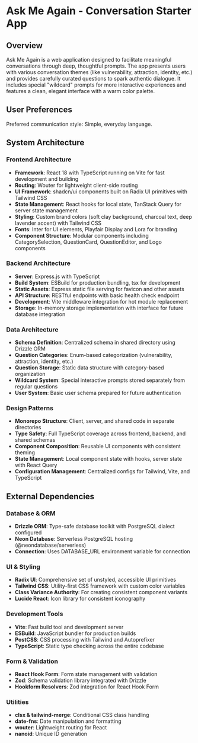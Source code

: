 # Ask Me Again - Conversation Starter App

## Overview

Ask Me Again is a web application designed to facilitate meaningful conversations through deep, thoughtful prompts. The app presents users with various conversation themes (like vulnerability, attraction, identity, etc.) and provides carefully curated questions to spark authentic dialogue. It includes special "wildcard" prompts for more interactive experiences and features a clean, elegant interface with a warm color palette.

## User Preferences

Preferred communication style: Simple, everyday language.

## System Architecture

### Frontend Architecture
- **Framework**: React 18 with TypeScript running on Vite for fast development and building
- **Routing**: Wouter for lightweight client-side routing
- **UI Framework**: shadcn/ui components built on Radix UI primitives with Tailwind CSS
- **State Management**: React hooks for local state, TanStack Query for server state management
- **Styling**: Custom brand colors (soft clay background, charcoal text, deep lavender accent) with Tailwind CSS
- **Fonts**: Inter for UI elements, Playfair Display and Lora for branding
- **Component Structure**: Modular components including CategorySelection, QuestionCard, QuestionEditor, and Logo components

### Backend Architecture
- **Server**: Express.js with TypeScript
- **Build System**: ESBuild for production bundling, tsx for development
- **Static Assets**: Express static file serving for favicon and other assets
- **API Structure**: RESTful endpoints with basic health check endpoint
- **Development**: Vite middleware integration for hot module replacement
- **Storage**: In-memory storage implementation with interface for future database integration

### Data Architecture
- **Schema Definition**: Centralized schema in shared directory using Drizzle ORM
- **Question Categories**: Enum-based categorization (vulnerability, attraction, identity, etc.)
- **Question Storage**: Static data structure with category-based organization
- **Wildcard System**: Special interactive prompts stored separately from regular questions
- **User System**: Basic user schema prepared for future authentication

### Design Patterns
- **Monorepo Structure**: Client, server, and shared code in separate directories
- **Type Safety**: Full TypeScript coverage across frontend, backend, and shared schemas
- **Component Composition**: Reusable UI components with consistent theming
- **State Management**: Local component state with hooks, server state with React Query
- **Configuration Management**: Centralized configs for Tailwind, Vite, and TypeScript

## External Dependencies

### Database & ORM
- **Drizzle ORM**: Type-safe database toolkit with PostgreSQL dialect configured
- **Neon Database**: Serverless PostgreSQL hosting (@neondatabase/serverless)
- **Connection**: Uses DATABASE_URL environment variable for connection

### UI & Styling
- **Radix UI**: Comprehensive set of unstyled, accessible UI primitives
- **Tailwind CSS**: Utility-first CSS framework with custom color variables
- **Class Variance Authority**: For creating consistent component variants
- **Lucide React**: Icon library for consistent iconography

### Development Tools
- **Vite**: Fast build tool and development server
- **ESBuild**: JavaScript bundler for production builds
- **PostCSS**: CSS processing with Tailwind and Autoprefixer
- **TypeScript**: Static type checking across the entire codebase

### Form & Validation
- **React Hook Form**: Form state management with validation
- **Zod**: Schema validation library integrated with Drizzle
- **Hookform Resolvers**: Zod integration for React Hook Form

### Utilities
- **clsx & tailwind-merge**: Conditional CSS class handling
- **date-fns**: Date manipulation and formatting
- **wouter**: Lightweight routing for React
- **nanoid**: Unique ID generation